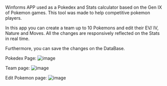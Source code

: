Winforms APP used as a Pokedex and Stats calculator based on the Gen IX of Pokemon games. This tool was made to help competitive pokemon players.

In this app you can create a team up to 10 Pokemons and edit their EV/ IV, Nature and Moves. All the changes are responsively reflected on the Stats in real time. 

Furthermore, you can save the changes on the DataBase.

Pokedex Page:
![image](https://github.com/user-attachments/assets/47b3e2f6-2d26-49a5-a64f-b71179c7a561)

Team page:
![image](https://github.com/user-attachments/assets/7afd839c-fef9-4948-92f7-08718ee899ca)

Edit Pokemon page:
![image](https://github.com/user-attachments/assets/c7be8629-bcce-4e47-a3d0-6d5f49f6cced)
